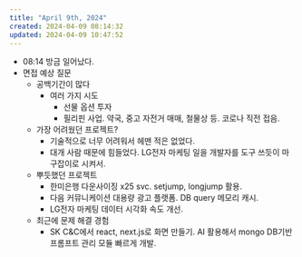 ```yaml
---
title: "April 9th, 2024"
created: 2024-04-09 08:14:32
updated: 2024-04-09 10:47:52
---
```

  * 08:14 방금 일어났다.
  * 면접 예상 질문
    * 공백기간이 많다
      * 여러 가지 시도
        * 선물 옵션 투자
        * 필리핀 사업. 약국, 중고 자전거 매매, 철물상 등. 코로나 직전 접음.
    * 가장 어려웠던 프로젝트?
      * 기술적으로 너무 어려워서 헤맨 적은 없었다.
      * 대개 사람 때문에 힘들었다. LG전자 마케팅 일을 개발자를 도구 쓰듯이 마구잡이로 시켜서.
    * 뿌듯했던 프로젝트
      * 한미은행 다운사이징 x25 svc. setjump, longjump 활용.
      * 다음 커뮤니케이션 대용량 광고 플랫폼. DB query 메모리 캐시.
      * LG전자 마케팅 데이터 시각화 속도 개선.
    * 최근에 문제 해결 경험
      * SK C&C에서 react, next.js로 화면 만들기. AI 활용해서 mongo DB기반 프롬프트 관리 모듈 빠르게 개발.